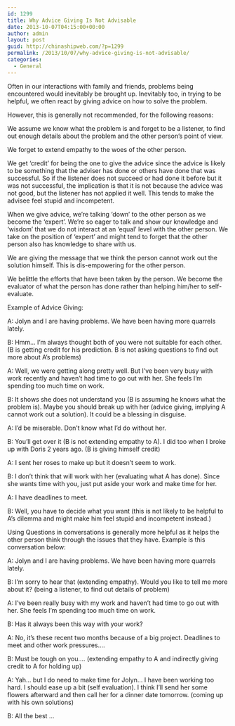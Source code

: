 ```yaml
---
id: 1299
title: Why Advice Giving Is Not Advisable
date: 2013-10-07T04:15:00+00:00
author: admin
layout: post
guid: http://chinashipweb.com/?p=1299
permalink: /2013/10/07/why-advice-giving-is-not-advisable/
categories:
  - General
---
```

Often in our interactions with family and friends, problems being encountered would inevitably be brought up. Inevitably too, in trying to be helpful, we often react by giving advice on how to solve the problem.

However, this is generally not recommended, for the following reasons:
  
We assume we know what the problem is and forget to be a listener, to find out enough details about the problem and the other person&#8217;s point of view.
  
We forget to extend empathy to the woes of the other person.
  
We get &#8216;credit&#8217; for being the one to give the advice since the advice is likely to be something that the adviser has done or others have done that was successful. So if the listener does not succeed or had done it before but it was not successful, the implication is that it is not because the advice was not good, but the listener has not applied it well. This tends to make the advisee feel stupid and incompetent.
  
When we give advice, we&#8217;re talking &#8216;down&#8217; to the other person as we become the &#8216;expert&#8217;. We&#8217;re so eager to talk and show our knowledge and &#8216;wisdom&#8217; that we do not interact at an &#8216;equal&#8217; level with the other person. We take on the position of &#8216;expert&#8217; and might tend to forget that the other person also has knowledge to share with us.
  
We are giving the message that we think the person cannot work out the solution himself. This is dis-empowering for the other person.
  
We belittle the efforts that have been taken by the person. We become the evaluator of what the person has done rather than helping him/her to self-evaluate.

Example of Advice Giving:
  
A: Jolyn and I are having problems. We have been having more quarrels lately.
  
B: Hmm… I&#8217;m always thought both of you were not suitable for each other. (B is getting credit for his prediction. B is not asking questions to find out more about A&#8217;s problems)
  
A: Well, we were getting along pretty well. But I&#8217;ve been very busy with work recently and haven&#8217;t had time to go out with her. She feels I&#8217;m spending too much time on work.
  
B: It shows she does not understand you (B is assuming he knows what the problem is). Maybe you should break up with her (advice giving, implying A cannot work out a solution). It could be a blessing in disguise.
  
A: I&#8217;d be miserable. Don&#8217;t know what I&#8217;d do without her.
  
B: You&#8217;ll get over it (B is not extending empathy to A). I did too when I broke up with Doris 2 years ago. (B is giving himself credit)
  
A: I sent her roses to make up but it doesn&#8217;t seem to work.
  
B: I don&#8217;t think that will work with her (evaluating what A has done). Since she wants time with you, just put aside your work and make time for her.
  
A: I have deadlines to meet.
  
B: Well, you have to decide what you want (this is not likely to be helpful to A&#8217;s dilemma and might make him feel stupid and incompetent instead.)

Using Questions in conversations is generally more helpful as it helps the other person think through the issues that they have. Example is this conversation below:
  
A: Jolyn and I are having problems. We have been having more quarrels lately.
  
B: I&#8217;m sorry to hear that (extending empathy). Would you like to tell me more about it? (being a listener, to find out details of problem)
  
A: I&#8217;ve been really busy with my work and haven&#8217;t had time to go out with her. She feels I&#8217;m spending too much time on work.
  
B: Has it always been this way with your work?
  
A: No, it&#8217;s these recent two months because of a big project. Deadlines to meet and other work pressures….
  
B: Must be tough on you…. (extending empathy to A and indirectly giving credit to A for holding up)
  
A: Yah… but I do need to make time for Jolyn… I have been working too hard. I should ease up a bit (self evaluation). I think I&#8217;ll send her some flowers afterward and then call her for a dinner date tomorrow. (coming up with his own solutions)
  
B: All the best …